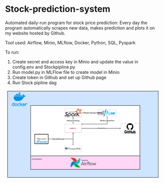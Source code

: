# Stock-prediction-system
Automated daily-run program for stock price prediction: Every day the program automatically scrapes new data, makes prediction and plots it on my website hosted by Github.

Tool used: Airflow, Minio, MLflow, Docker, Python, SQL, Pyspark

To run: 
1. Create secret and access key in Minio and update the value in config.env and Stockpipline.py
2. Run model.py in MLFlow file to create model in Minio
3. Create token in Github and set up Github page
4. Run Stock pipline dag

![Pipeline Diagram](Stock_Prediction_System_Diagram.png)
